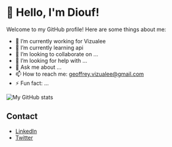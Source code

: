 # 👋 Hello, I'm Diouf!

Welcome to my GitHub profile! Here are some things about me:

- 🔭 I’m currently working for Vizualee
- 🌱 I’m currently learning api
- 👯 I’m looking to collaborate on ...
- 🤔 I’m looking for help with ...
- 💬 Ask me about ...
- 📫 How to reach me: geoffrey.vizualee@gmail.com  
- ⚡ Fun fact: ...


![My GitHub stats](https://github-readme-stats.vercel.app/api?username=YOUR_USERNAME&show_icons=true&theme=radical)


## Contact

- [LinkedIn](https://www.linkedin.com/in/YOUR_LINKEDIN)
- [Twitter](https://twitter.com/YOUR_TWITTER)



